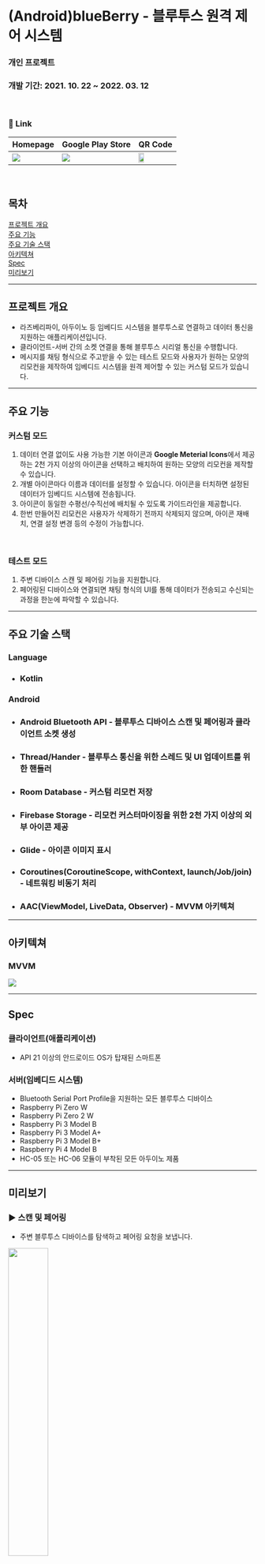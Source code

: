 # (Android)blueBerry - 블루투스 원격 제어 시스템
### 개인 프로젝트
### 개발 기간: 2021. 10. 22 ~ 2022. 03. 12

&nbsp;

### :link: Link
|Homepage|Google Play Store|QR Code|
|---|---|---|
|[<img src="./readme_resource/app_logo.png"/>](https://devnewb.notion.site/blueBerry-8cb1eb5994c7420f996a644672ef2ea6)|[<img src="./readme_resource/google-play-badge.png"/>](https://play.google.com/store/apps/details?id=com.limjuhyg.blueberry)|<img width="40%" src="./readme_resource/qr_code.png"/>|

&nbsp;

## 목차
[프로젝트 개요](#프로젝트-개요)  
[주요 기능](#주요-기능)  
[주요 기술 스택](#주요-기술-스택)  
[아키텍쳐](#아키텍쳐)  
[Spec](#spec)  
[미리보기](#미리보기)  

---
## 프로젝트 개요
* 라즈베리파이, 아두이노 등 임베디드 시스템을 블루투스로 연결하고 데이터 통신을 지원하는 애플리케이션입니다.
* 클라이언트-서버 간의 소켓 연결을 통해 블루투스 시리얼 통신을 수행합니다.
* 메시지를 채팅 형식으로 주고받을 수 있는 테스트 모드와 사용자가 원하는 모양의 리모컨을 제작하여 임베디드 시스템을 원격 제어할 수 있는 커스텀 모드가 있습니다.
---
## 주요 기능
### 커스텀 모드
1. 데이터 연결 없이도 사용 가능한 기본 아이콘과 <b>Google Meterial Icons</b>에서 제공하는 2천 가지 이상의 아이콘을 선택하고 배치하여 원하는 모양의 리모컨을 제작할 수 있습니다.
2. 개별 아이콘마다 이름과 데이터를 설정할 수 있습니다. 아이콘을 터치하면 설정된 데이터가 임베디드 시스템에 전송됩니다.
3. 아이콘이 동일한 수평선/수직선에 배치될 수 있도록 가이드라인을 제공합니다.
4. 한번 만들어진 리모컨은 사용자가 삭제하기 전까지 삭제되지 않으며, 아이콘 재배치, 연결 설정 변경 등의 수정이 가능합니다.

&nbsp;

### 테스트 모드
1. 주변 디바이스 스캔 및 페어링 기능을 지원합니다.
2. 페어링된 디바이스와 연결되면 채팅 형식의 UI를 통해 데이터가 전송되고 수신되는 과정을 한눈에 파악할 수 있습니다.
---
## 주요 기술 스택
### Language
* ### Kotlin
### Android
* ### Android Bluetooth API - 블루투스 디바이스 스캔 및 페어링과 클라이언트 소켓 생성
* ### Thread/Hander - 블루투스 통신을 위한 스레드 및 UI 업데이트를 위한 핸들러
* ### Room Database - 커스텀 리모컨 저장
* ### Firebase Storage - 리모컨 커스터마이징을 위한 2천 가지 이상의 외부 아이콘 제공
* ### Glide - 아이콘 이미지 표시
* ### Coroutines(CoroutineScope, withContext, launch/Job/join) - 네트워킹 비동기 처리
* ### AAC(ViewModel, LiveData, Observer) - MVVM 아키텍쳐
---
## 아키텍쳐
### MVVM
<img src="./readme_resource/architecture.png"/>

---

## Spec
### 클라이언트(애플리케이션)
* API 21 이상의 안드로이드 OS가 탑재된 스마트폰
  
### 서버(임베디드 시스템)
* Bluetooth Serial Port Profile을 지원하는 모든 블루투스 디바이스
* Raspberry Pi Zero W
* Raspberry Pi Zero 2 W
* Raspberry Pi 3 Model B
* Raspberry Pi 3 Model A+
* Raspberry Pi 3 Model B+
* Raspberry Pi 4 Model B
* HC-05 또는 HC-06 모듈이 부착된 모든 아두이노 제품
---
## 미리보기
### :arrow_forward: 스캔 및 페어링
* 주변 블루투스 디바이스를 탐색하고 페어링 요청을 보냅니다.  
<img width="40%" src="./readme_resource/scanpair.gif"/>

&nbsp;

### :arrow_forward: 커스텀 리모컨 아이콘 배치
* 아이콘을 선택하고 가이드라인을 통해 적절하게 배치합니다.
* 배치된 아이콘에 이름과 전송될 데이터를 설정합니다.  
<img width="40%" src="./readme_resource/iconsetting.gif"/>

&nbsp;

### :arrow_forward: 외부 아이콘 가져오기
* 외부 아이콘을 검색하여 가져옵니다.  
<img width="40%" src="./readme_resource/iconstorage.gif"/>

&nbsp;

### :arrow_forward: 리모컨 연결 설정
* 리모컨과 연결될 블루투스 디바이스를 선택합니다.  
<img width="40%" src="./readme_resource/connectsetting.gif"/>

&nbsp;

### :arrow_forward: 커스텀된 리모컨으로 통신하기
* 커스텀된 리모컨을 통해 연결된 디바이스를 제어할 수 있습니다.
* 아이콘을 터치하면 데이터가 전송됩니다.
* 전송 데이터와 전송 시간을 기록한 로그를 확인할 수 있습니다.  
<img width="90%" src="./readme_resource/communication.gif"/>

&nbsp;

### :arrow_forward: 테스트 모드로 연결 요청하기
* 페어링된 디바이스로 연결 요청을 보냅니다.  
<img width="40%" src="./readme_resource/paired.gif"/>

&nbsp;

### :arrow_forward: 테스트 모드로 연결된 디바이스와 채팅하기
* 데이터를 전송하고 수신함으로써 데이터가 제대로 전송되는지 확인합니다.  
<img width="90%" src="./readme_resource/chat.gif"/>

&nbsp;

---

&nbsp;

## 라즈베리파이 및 아두이노용 소켓 통신 예제 프로그램을 제공하고 있습니다.
## :link: [Server socket Example](https://github.com/Android-blueBerry)
